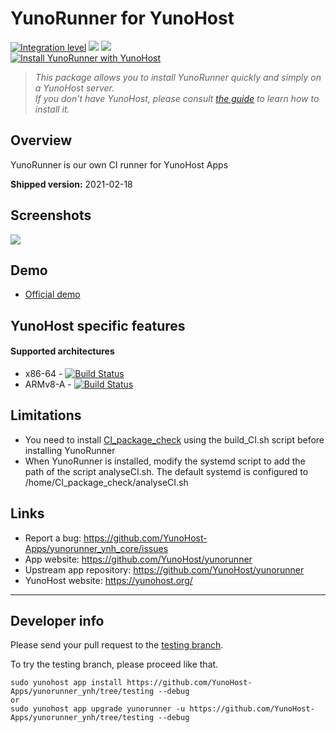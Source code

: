 # YunoRunner for YunoHost

[![Integration level](https://dash.yunohost.org/integration/yunorunner.svg)](https://dash.yunohost.org/appci/app/yunorunner) ![](https://ci-apps.yunohost.org/ci/badges/yunorunner.status.svg) ![](https://ci-apps.yunohost.org/ci/badges/yunorunner.maintain.svg)  
[![Install YunoRunner with YunoHost](https://install-app.yunohost.org/install-with-yunohost.svg)](https://install-app.yunohost.org/?app=yunorunner)

> *This package allows you to install YunoRunner quickly and simply on a YunoHost server.  
If you don't have YunoHost, please consult [the guide](https://yunohost.org/#/install) to learn how to install it.*

## Overview
YunoRunner is our own CI runner for YunoHost Apps

**Shipped version:** 2021-02-18

## Screenshots

![](https://user-images.githubusercontent.com/30271971/52810447-e06b5600-3092-11e9-9853-fb46e46fda65.PNG)

## Demo

* [Official demo](https://ci-apps.yunohost.org)

## YunoHost specific features

#### Supported architectures

* x86-64 - [![Build Status](https://ci-apps.yunohost.org/ci/logs/yunorunner%20%28Apps%29.svg)](https://ci-apps.yunohost.org/ci/apps/yunorunner/)
* ARMv8-A - [![Build Status](https://ci-apps-arm.yunohost.org/ci/logs/yunorunner%20%28Apps%29.svg)](https://ci-apps-arm.yunohost.org/ci/apps/yunorunner/)

## Limitations

* You need to install [CI_package_check](https://github.com/YunoHost/CI_package_check) using the build_CI.sh script before installing YunoRunner
* When YunoRunner is installed, modify the systemd script to add the path of the script analyseCI.sh. The default systemd is configured to /home/CI_package_check/analyseCI.sh

## Links

 * Report a bug: https://github.com/YunoHost-Apps/yunorunner_ynh_core/issues
 * App website: https://github.com/YunoHost/yunorunner
 * Upstream app repository: https://github.com/YunoHost/yunorunner
 * YunoHost website: https://yunohost.org/

---

## Developer info

Please send your pull request to the [testing branch](https://github.com/YunoHost-Apps/yunorunner_ynh/tree/testing).

To try the testing branch, please proceed like that.
```
sudo yunohost app install https://github.com/YunoHost-Apps/yunorunner_ynh/tree/testing --debug
or
sudo yunohost app upgrade yunorunner -u https://github.com/YunoHost-Apps/yunorunner_ynh/tree/testing --debug
```
